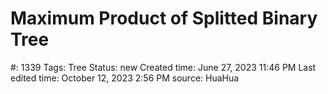 # Maximum Product of Splitted Binary Tree

#: 1339
Tags: Tree
Status: new
Created time: June 27, 2023 11:46 PM
Last edited time: October 12, 2023 2:56 PM
source: HuaHua